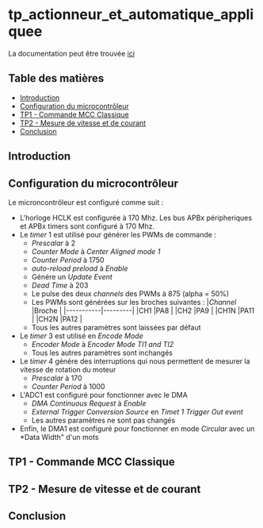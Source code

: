# tp_actionneur_et_automatique_appliquee

La documentation peut être trouvée [ici](https://lucas-vallery.github.io/tp_actionneur_et_automatique_appliquee/html/)

## Table des matières

- [Introduction](#introduction)
- [Configuration du microcontrôleur](#Configuration-du-microcontrôleur)
- [TP1 - Commande MCC Classique](#TP1---commande-mcc-classique)
- [TP2 - Mesure de vitesse et de courant](#tp2---mesure-de-vitesse-et-de-courant)
- [Conclusion](#conclusion)

## Introduction

## Configuration du microcontrôleur

Le microncontrôleur est configuré comme suit :

* L'horloge HCLK est configurée à 170 Mhz. Les bus APBx péripheriques et APBx timers sont configuré à 170 Mhz.
* Le *timer* 1 est utilisé pour générer les PWMs de commande :
  * *Prescalar* à 2
  * *Counter Mode* à *Center Aligned mode 1*
  * *Counter Period* à 1750
  * *auto-reload preload* à *Enable*
  * Génére un *Update Event*
  * *Dead Time* à 203
  * Le pulse des deux *channels* des PWMs à 875 (alpha = 50%)
  * Les PWMs sont générées sur les broches suivantes :
    |*Channel*  |Broche   |
    |-----------|---------|
    |CH1        |PA8      |
    |CH2        |PA9      |
    |CH1N       |PA11     |
    |CH2N       |PA12     |
  * Tous les autres paramètres sont laissées par défaut
* Le *timer* 3 est utilisé en *Encode Mode*
  * *Encoder Mode* à *Encoder Mode TI1 and TI2*
  * Tous les autres paramètres sont inchangés
* Le *timer* 4 génére des interruptions qui nous permettent de mesurer la vitesse de rotation du moteur
  * *Prescalar* à 170
  * *Counter Period* à 1000
* L'ADC1 est configuré pour fonctionner avec le DMA
  * *DMA Continuous Request* à *Enable*
  * *External Trigger Conversion Source* en *Timet 1 Trigger Out event*
  * Les autres paramètres ne sont pas changés 
* Enfin, le DMA1 est configuré pour fonctionner en mode *Circular* avec un *Data Width" d'un mots

## TP1 - Commande MCC Classique

## TP2 - Mesure de vitesse et de courant

## Conclusion
